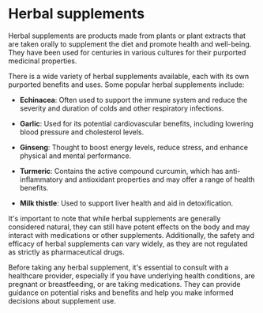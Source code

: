 <!--
source: gpt-3 + jph editing
tags: herbals supplements
-->

# Herbal supplements

Herbal supplements are products made from plants or plant extracts that are taken orally to supplement the diet and promote health and well-being. They have been used for centuries in various cultures for their purported medicinal properties.

There is a wide variety of herbal supplements available, each with its own purported benefits and uses. Some popular herbal supplements include:

* **Echinacea**: Often used to support the immune system and reduce the severity and duration of colds and other respiratory infections.

* **Garlic**: Used for its potential cardiovascular benefits, including lowering blood pressure and cholesterol levels.

* **Ginseng**: Thought to boost energy levels, reduce stress, and enhance physical and mental performance.

* **Turmeric**: Contains the active compound curcumin, which has anti-inflammatory and antioxidant properties and may offer a range of health benefits.

* **Milk thistle**: Used to support liver health and aid in detoxification.

It's important to note that while herbal supplements are generally considered natural, they can still have potent effects on the body and may interact with medications or other supplements. Additionally, the safety and efficacy of herbal supplements can vary widely, as they are not regulated as strictly as pharmaceutical drugs.

Before taking any herbal supplement, it's essential to consult with a healthcare provider, especially if you have underlying health conditions, are pregnant or breastfeeding, or are taking medications. They can provide guidance on potential risks and benefits and help you make informed decisions about supplement use.
